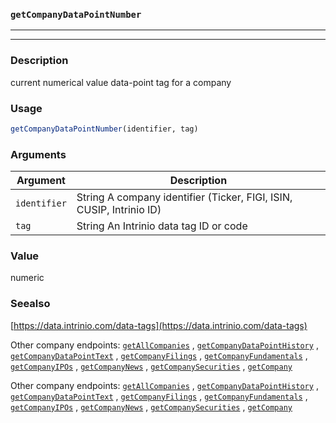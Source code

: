 ### `getCompanyDataPointNumber`
***
***

### Description

 current numerical value data-point tag for a company

### Usage
```r
getCompanyDataPointNumber(identifier, tag)
```

### Arguments
Argument      |Description
------------- |----------------
```identifier```     |     String A company identifier (Ticker, FIGI, ISIN, CUSIP, Intrinio ID)
```tag```     |     String An Intrinio data tag ID or code
### Value

 numeric 

### Seealso

 [https://data.intrinio.com/data-tags](https://data.intrinio.com/data-tags) 
 
 Other company endpoints: [`getAllCompanies`](getAllCompanies.md) ,
  [`getCompanyDataPointHistory`](getCompanyDataPointHistory.md) ,
  [`getCompanyDataPointText`](getCompanyDataPointText.md) ,
  [`getCompanyFilings`](getCompanyFilings.md) ,
  [`getCompanyFundamentals`](getCompanyFundamentals.md) ,
  [`getCompanyIPOs`](getCompanyIPOs.md) ,
  [`getCompanyNews`](getCompanyNews.md) ,
  [`getCompanySecurities`](getCompanySecurities.md) ,
  [`getCompany`](getCompany.md) 
 
 Other company endpoints: [`getAllCompanies`](getAllCompanies.md) ,
  [`getCompanyDataPointHistory`](getCompanyDataPointHistory.md) ,
  [`getCompanyDataPointText`](getCompanyDataPointText.md) ,
  [`getCompanyFilings`](getCompanyFilings.md) ,
  [`getCompanyFundamentals`](getCompanyFundamentals.md) ,
  [`getCompanyIPOs`](getCompanyIPOs.md) ,
  [`getCompanyNews`](getCompanyNews.md) ,
  [`getCompanySecurities`](getCompanySecurities.md) ,
  [`getCompany`](getCompany.md) 

